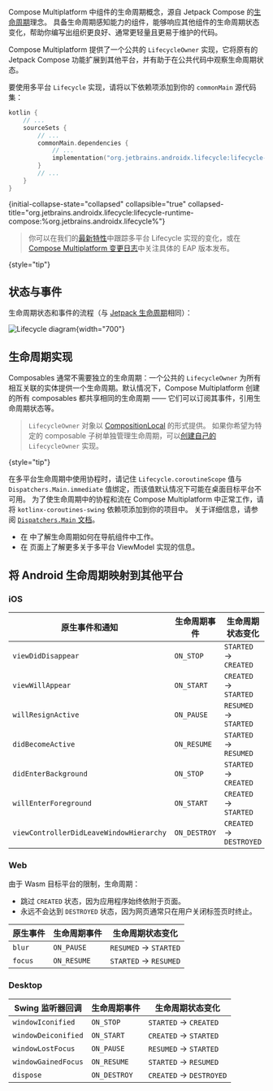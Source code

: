 [//]: # (title: 生命周期)

Compose Multiplatform 中组件的生命周期概念，源自 Jetpack Compose 的[生命周期](https://developer.android.com/topic/libraries/architecture/lifecycle)理念。
具备生命周期感知能力的组件，能够响应其他组件的生命周期状态变化，帮助你编写出组织更良好、通常更轻量且更易于维护的代码。

Compose Multiplatform 提供了一个公共的 `LifecycleOwner` 实现，它将原有的 Jetpack Compose 功能扩展到其他平台，并有助于在公共代码中观察生命周期状态。

要使用多平台 `Lifecycle` 实现，请将以下依赖项添加到你的 `commonMain` 源代码集：

```kotlin
kotlin {
    // ...
    sourceSets {
        // ...
        commonMain.dependencies {
            // ...
            implementation("org.jetbrains.androidx.lifecycle:lifecycle-runtime-compose:%org.jetbrains.androidx.lifecycle%")
        }
        // ...
    }
}
```
{initial-collapse-state="collapsed" collapsible="true" collapsed-title="org.jetbrains.androidx.lifecycle:lifecycle-runtime-compose:%org.jetbrains.androidx.lifecycle%"}

> 你可以在我们的[最新特性](https://www.jetbrains.com/help/kotlin-multiplatform-dev/whats-new-compose.html)中跟踪多平台 Lifecycle 实现的变化，或在[Compose Multiplatform 变更日志](https://github.com/JetBrains/compose-multiplatform/blob/master/CHANGELOG.md)中关注具体的 EAP 版本发布。
>
{style="tip"}

## 状态与事件

生命周期状态和事件的流程（与 [Jetpack 生命周期](https://developer.android.com/topic/libraries/architecture/lifecycle)相同）：

![Lifecycle diagram](lifecycle-states.svg){width="700"}

## 生命周期实现

Composables 通常不需要独立的生命周期：一个公共的 `LifecycleOwner` 为所有相互关联的实体提供一个生命周期。默认情况下，Compose Multiplatform 创建的所有 composables 都共享相同的生命周期 —— 它们可以订阅其事件，引用生命周期状态等。

> `LifecycleOwner` 对象以 [CompositionLocal](https://developer.android.com/reference/kotlin/androidx/compose/runtime/CompositionLocal) 的形式提供。
> 如果你希望为特定的 composable 子树单独管理生命周期，可以[创建自己的](https://developer.android.com/topic/libraries/architecture/lifecycle#implementing-lco) `LifecycleOwner` 实现。
>
{style="tip"}

在多平台生命周期中使用协程时，请记住 `Lifecycle.coroutineScope` 值与 `Dispatchers.Main.immediate` 值绑定，而该值默认情况下可能在桌面目标平台不可用。
为了使生命周期中的协程和流在 Compose Multiplatform 中正常工作，请将 `kotlinx-coroutines-swing` 依赖项添加到你的项目中。
关于详细信息，请参阅 [`Dispatchers.Main` 文档](https://kotlinlang.org/api/kotlinx.coroutines/kotlinx-coroutines-core/kotlinx.coroutines/-dispatchers/-main.html)。

*   在 [](compose-navigation-routing.md) 中了解生命周期如何在导航组件中工作。
*   在 [](compose-viewmodel.md) 页面上了解更多关于多平台 ViewModel 实现的信息。

## 将 Android 生命周期映射到其他平台

### iOS

| 原生事件和通知                | 生命周期事件 | 生命周期状态变化  |
|-------------------------------|-----------------|-------------------------|
| `viewDidDisappear`            | `ON_STOP`       | `STARTED` → `CREATED`   |
| `viewWillAppear`              | `ON_START`      | `CREATED` → `STARTED`   |
| `willResignActive`            | `ON_PAUSE`      | `RESUMED` → `STARTED`   |
| `didBecomeActive`             | `ON_RESUME`     | `STARTED` → `RESUMED`   |
| `didEnterBackground`          | `ON_STOP`       | `STARTED` → `CREATED`   |
| `willEnterForeground`         | `ON_START`      | `CREATED` → `STARTED`   |
| `viewControllerDidLeaveWindowHierarchy` | `ON_DESTROY`    | `CREATED` → `DESTROYED` |

### Web

由于 Wasm 目标平台的限制，生命周期：

*   跳过 `CREATED` 状态，因为应用程序始终依附于页面。
*   永远不会达到 `DESTROYED` 状态，因为网页通常只在用户关闭标签页时终止。

| 原生事件 | 生命周期事件 | 生命周期状态变化 |
|--------------|-----------------|------------------------|
| `blur`       | `ON_PAUSE`      | `RESUMED` → `STARTED`  |
| `focus`      | `ON_RESUME`     | `STARTED` → `RESUMED`  |

### Desktop

| Swing 监听器回调 | 生命周期事件 | 生命周期状态变化  |
|--------------------------|-----------------|-------------------------|
| `windowIconified`        | `ON_STOP`       | `STARTED` → `CREATED`   |
| `windowDeiconified`      | `ON_START`      | `CREATED` → `STARTED`   |
| `windowLostFocus`        | `ON_PAUSE`      | `RESUMED` → `STARTED`   |
| `windowGainedFocus`      | `ON_RESUME`     | `STARTED` → `RESUMED`   |
| `dispose`                | `ON_DESTROY`    | `CREATED` → `DESTROYED` |